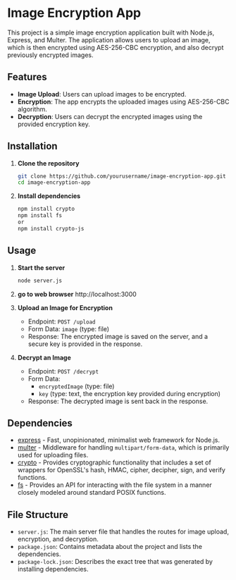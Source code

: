 # Image Encryption App

This project is a simple image encryption application built with Node.js, Express, and Multer. The application allows users to upload an image, which is then encrypted using AES-256-CBC encryption, and also decrypt previously encrypted images.

## Features

- **Image Upload**: Users can upload images to be encrypted.
- **Encryption**: The app encrypts the uploaded images using AES-256-CBC algorithm.
- **Decryption**: Users can decrypt the encrypted images using the provided encryption key.

## Installation

1. **Clone the repository**
    ```bash
    git clone https://github.com/yourusername/image-encryption-app.git
    cd image-encryption-app
    ```

2. **Install dependencies**
    ```bash
    npm install crypto
    npm install fs
    or
    npm install crypto-js

    ```

## Usage

1. **Start the server**
    ```bash
    node server.js
    ```
2. **go to web browser**
 http://localhost:3000  
   

3. **Upload an Image for Encryption**
    - Endpoint: `POST /upload`
    - Form Data: `image` (type: file)
    - Response: The encrypted image is saved on the server, and a secure key is provided in the response.

4. **Decrypt an Image**
    - Endpoint: `POST /decrypt`
    - Form Data: 
      - `encryptedImage` (type: file)
      - `key` (type: text, the encryption key provided during encryption)
    - Response: The decrypted image is sent back in the response.

## Dependencies

- [express](https://www.npmjs.com/package/express) - Fast, unopinionated, minimalist web framework for Node.js.
- [multer](https://www.npmjs.com/package/multer) - Middleware for handling `multipart/form-data`, which is primarily used for uploading files.
- [crypto](https://nodejs.org/api/crypto.html) - Provides cryptographic functionality that includes a set of wrappers for OpenSSL's hash, HMAC, cipher, decipher, sign, and verify functions.
- [fs](https://nodejs.org/api/fs.html) - Provides an API for interacting with the file system in a manner closely modeled around standard POSIX functions.

## File Structure

- `server.js`: The main server file that handles the routes for image upload, encryption, and decryption.
- `package.json`: Contains metadata about the project and lists the dependencies.
- `package-lock.json`: Describes the exact tree that was generated by installing dependencies.


